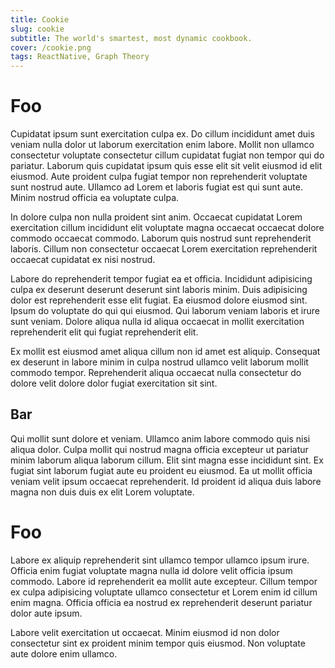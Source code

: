 ```yaml
---
title: Cookie
slug: cookie
subtitle: The world's smartest, most dynamic cookbook. 
cover: /cookie.png
tags: ReactNative, Graph Theory
---
```


# Foo

Cupidatat ipsum sunt exercitation culpa ex. Do cillum incididunt amet duis veniam nulla dolor ut laborum exercitation enim labore. Mollit non ullamco consectetur voluptate consectetur cillum cupidatat fugiat non tempor qui do pariatur. Laborum quis cupidatat ipsum quis esse elit sit velit eiusmod id elit eiusmod. Aute proident culpa fugiat tempor non reprehenderit voluptate sunt nostrud aute. Ullamco ad Lorem et laboris fugiat est qui sunt aute. Minim nostrud officia ea voluptate culpa.

In dolore culpa non nulla proident sint anim. Occaecat cupidatat Lorem exercitation cillum incididunt elit voluptate magna occaecat occaecat dolore commodo occaecat commodo. Laborum quis nostrud sunt reprehenderit laboris. Cillum non consectetur occaecat Lorem exercitation reprehenderit occaecat cupidatat ex nisi nostrud.

Labore do reprehenderit tempor fugiat ea et officia. Incididunt adipisicing culpa ex deserunt deserunt deserunt sint laboris minim. Duis adipisicing dolor est reprehenderit esse elit fugiat. Ea eiusmod dolore eiusmod sint. Ipsum do voluptate do qui qui eiusmod. Qui laborum veniam laboris et irure sunt veniam. Dolore aliqua nulla id aliqua occaecat in mollit exercitation reprehenderit elit qui fugiat reprehenderit elit.

Ex mollit est eiusmod amet aliqua cillum non id amet est aliquip. Consequat ex deserunt in labore minim in culpa nostrud ullamco velit laborum mollit commodo tempor. Reprehenderit aliqua occaecat nulla consectetur do dolore velit dolore dolor fugiat exercitation sit sint.

## Bar

Qui mollit sunt dolore et veniam. Ullamco anim labore commodo quis nisi aliqua dolor. Culpa mollit qui nostrud magna officia excepteur ut pariatur minim laborum aliqua laborum cillum. Elit sint magna esse incididunt sint. Ex fugiat sint laborum fugiat aute eu proident eu eiusmod. Ea ut mollit officia veniam velit ipsum occaecat reprehenderit. Id proident id aliqua duis labore magna non duis duis ex elit Lorem voluptate.

# Foo

Labore ex aliquip reprehenderit sint ullamco tempor ullamco ipsum irure. Officia enim fugiat voluptate magna nulla id dolore velit officia ipsum commodo. Labore id reprehenderit ea mollit aute excepteur. Cillum tempor ex culpa adipisicing voluptate ullamco consectetur et Lorem enim id cillum enim magna. Officia officia ea nostrud ex reprehenderit deserunt pariatur dolor aute ipsum.

Labore velit exercitation ut occaecat. Minim eiusmod id non dolor consectetur sint ex proident minim tempor quis eiusmod. Non voluptate aute dolore enim ullamco.
